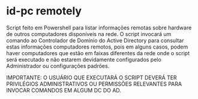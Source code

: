 # id-pc remotely
Script feito em Powershell para listar informações remotas sobre hardware de outros computadores disponíveis na rede.
O script invocará um comando ao Controlador de Domínio do Active Directory para consultar estas informações computadores remotos, pois em alguns casos, podem haver computadores que estão em faixas diferentes da rede onde o script será executado e não estarem devidamente configurados pelo Administrador ou configurações padrões.

IMPORTANTE: O USUÁRIO QUE EXECUTARÁ O SCRIPT DEVERÁ TER PRIVILÉGIOS ADMINISTRATIVOS OU PERMISSÕES RELEVANTES PARA INVOCAR COMANDOS EM ALGUM DC DO AD.
